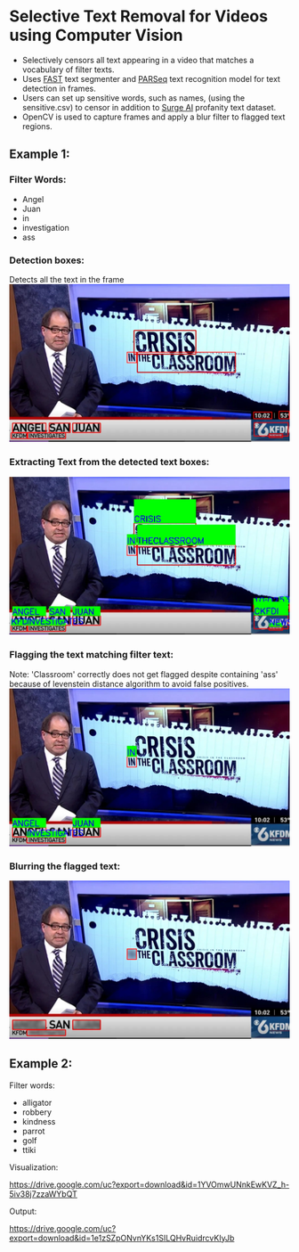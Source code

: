 # Selective Text Removal for Videos using Computer Vision

- Selectively censors all text appearing in a video that matches a vocabulary of filter texts.
- Uses [FAST](https://github.com/czczup/FAST) text segmenter and [PARSeq](https://github.com/baudm/parseq) text recognition model for text detection in frames.
- Users can set up sensitive words, such as names, (using the sensitive.csv) to censor in addition to [Surge AI](https://github.com/surge-ai/profanity) profanity text dataset.
- OpenCV is used to capture frames and apply a blur filter to flagged text regions.



## Example 1:
### Filter Words:
- Angel
- Juan
- in
- investigation
- ass

### Detection boxes:
Detects all the text in the frame
![detbox](output/op_det_bbox_img.jpg)

### Extracting Text from the detected text boxes:
![text](output/rec_img.jpg)

### Flagging the text matching filter text:
Note: 'Classroom' correctly does not get flagged despite containing 'ass' because of levenstein distance algorithm to avoid false positives.
![flag](output/op_blur_bbox_img.jpg)

### Blurring the flagged text:
![blur](output/op_img.jpg)







## Example 2:

Filter words:
- alligator
- robbery
- kindness
- parrot
- golf
- ttiki
  
Visualization:

https://drive.google.com/uc?export=download&id=1YVOmwUNnkEwKVZ_h-5iv38j7zzaWYbQT

Output:

https://drive.google.com/uc?export=download&id=1e1zSZpONvnYKs1SILQHvRuidrcvKIyJb
